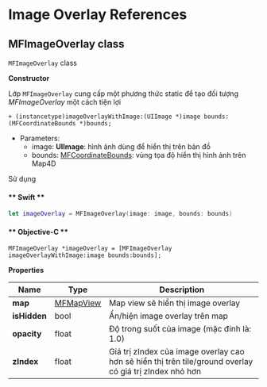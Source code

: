 # Image Overlay References

## MFImageOverlay class

`MFImageOverlay` class

**Constructor** 

Lớp `MFImageOverlay` cung cấp một phương thức static để tạo đối tượng *MFImageOverlay* một cách tiện lợi
```objc
+ (instancetype)imageOverlayWithImage:(UIImage *)image bounds:(MFCoordinateBounds *)bounds;
```

- Parameters:
  - image: **UIImage**: hình ảnh dùng để hiển thị trên bản đồ
  - bounds: [MFCoordinateBounds](/reference/coordinates?id=MFCoordinateBounds): vùng tọa độ hiển thị hình ảnh trên Map4D

Sử dụng
<!-- tabs:start -->
#### ** Swift **
```swift
let imageOverlay = MFImageOverlay(image: image, bounds: bounds)
```
#### ** Objective-C **
```objc
MFImageOverlay *imageOverlay = [MFImageOverlay imageOverlayWithImage:image bounds:bounds];
```
<!-- tabs:end -->

**Properties**

| Name         | Type      | Description                                                                            |
|--------------|-----------|----------------------------------------------------------------------------------------|
| **map**      | [MFMapView](/reference/map?id=mfmapview-class) | Map view sẽ hiển thị image overlay                 |
| **isHidden** | bool                                           | Ẩn/hiện image overlay trên map                     |
| **opacity**  | float                                          | Độ trong suốt của image (mặc đinh là: 1.0)   |
| **zIndex**   | float                                          | Giá trị zIndex của image overlay cao hơn sẽ hiển thị trên tile/ground overlay có giá trị zIndex nhỏ hơn |
